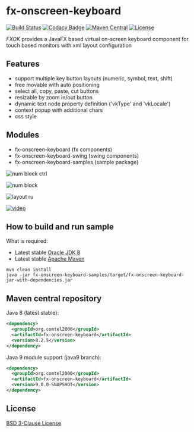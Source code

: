 # fx-onscreen-keyboard
[![Build Status](https://travis-ci.org/comtel2000/fx-experience.png?branch=master)](https://travis-ci.org/comtel2000/fx-experience)  [![Codacy Badge](https://api.codacy.com/project/badge/grade/6f9977dc35fc4eb1b51328539c7515ea)](https://www.codacy.com/app/comtel2000/fx-experience)  [![Maven Central](https://maven-badges.herokuapp.com/maven-central/org.comtel2000/fx-parent/badge.svg)](https://maven-badges.herokuapp.com/maven-central/org.comtel2000/fx-parent)  [![License](https://img.shields.io/badge/license-BSD--3--Clause-blue.svg)](http://opensource.org/licenses/BSD-3-Clause)

*FXOK* provides a JavaFX based virtual on-screen keyboard component for touch based monitors with xml layout configuration

## Features
* support multiple key button layouts (numeric, symbol, text, shift)
* free movable with auto positioning
* select all, copy, paste, cut buttons
* resizable by zoom in/out button
* dynamic text node property definition ('vkType' and 'vkLocale')
* context popup with additional chars
* css style

## Modules
* fx-onscreen-keyboard (fx components)
* fx-onscreen-keyboard-swing (swing components)
* fx-onscreen-keyboard-samples (sample package)

![num block ctrl](https://github.com/comtel2000/fx-experience/blob/master/doc/num_block.png)

![num block](https://github.com/comtel2000/fx-experience/blob/master/doc/num_block_ctrl.png)

![layout ru](https://github.com/comtel2000/fx-experience/blob/master/doc/layout_ru.png)

[![video](http://img.youtube.com/vi/CD9lS_HZ4fA/0.jpg)](http://youtu.be/CD9lS_HZ4fA)

## How to build and run sample
What is required:

* Latest stable [Oracle JDK 8](http://www.oracle.com/technetwork/java)
* Latest stable [Apache Maven](http://maven.apache.org)

```shell
mvn clean install
java -jar fx-onscreen-keyboard-samples/target/fx-onscreen-keyboard-jar-with-dependencies.jar
```

## Maven central repository

Java 8 (latest stable):

```xml
<dependency>
  <groupId>org.comtel2000</groupId>
  <artifactId>fx-onscreen-keyboard</artifactId>
  <version>8.2.5</version>
</dependency>
```
Java 9 module support (java9 branch):

```xml
<dependency>
  <groupId>org.comtel2000</groupId>
  <artifactId>fx-onscreen-keyboard</artifactId>
  <version>9.0.0-SNAPSHOT</version>
</dependency>
```

## License
[BSD 3-Clause License](http://opensource.org/licenses/BSD-3-Clause)
